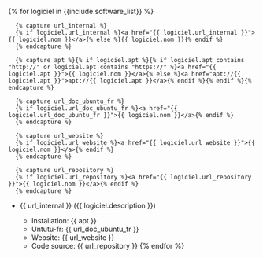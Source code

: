 {% for logiciel in {{include.software_list}} %}
    
      {% capture url_internal %}
      {% if logiciel.url_internal %}<a href="{{ logiciel.url_internal }}">{{ logiciel.nom }}</a>{% else %}{{ logiciel.nom }}{% endif %}
      {% endcapture %}

      {% capture apt %}{% if logiciel.apt %}{% if logiciel.apt contains "http://" or logiciel.apt contains "https://" %}<a href="{{ logiciel.apt }}">{{ logiciel.nom }}</a>{% else %}<a href="apt://{{ logiciel.apt }}">apt://{{ logiciel.apt }}</a>{% endif %}{% endif %}{% endcapture %}

      {% capture url_doc_ubuntu_fr %}
      {% if logiciel.url_doc_ubuntu_fr %}<a href="{{ logiciel.url_doc_ubuntu_fr }}">{{ logiciel.nom }}</a>{% endif %}
      {% endcapture %}

      {% capture url_website %}
      {% if logiciel.url_website %}<a href="{{ logiciel.url_website }}">{{ logiciel.nom }}</a>{% endif %}
      {% endcapture %}

      {% capture url_repository %}
      {% if logiciel.url_repository %}<a href="{{ logiciel.url_repository }}">{{ logiciel.nom }}</a>{% endif %}
      {% endcapture %}

- {{ url_internal }} ({{ logiciel.description }})

    - Installation: {{ apt }}
    - Untutu-fr: {{ url_doc_ubuntu_fr }} 
    - Website: {{ url_website }}
    - Code source: {{ url_repository }}
{% endfor %}